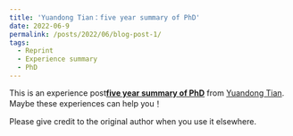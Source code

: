 ```yaml
---
title: 'Yuandong Tian：five year summary of PhD'
date: 2022-06-9
permalink: /posts/2022/06/blog-post-1/
tags:
  - Reprint
  - Experience summary
  - PhD
---
```


This is an experience post[**five year summary of PhD**](http://yuandong-tian.com/five_year_summary_of_PhD.pdf) from [Yuandong Tian](http://yuandong-tian.com/). Maybe these experiences can help you！


Please give credit to the original author when you use it elsewhere.
